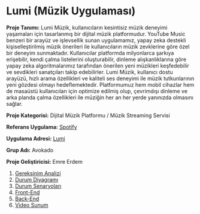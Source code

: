# Lumi (Müzik Uygulaması)

**Proje Tanımı:** Lumi Müzik, kullanıcıların kesintisiz müzik deneyimi yaşamaları için tasarlanmış bir dijital müzik platformudur. YouTube Music benzeri bir arayüz ve işlevsellik sunan uygulamamız, yapay zeka destekli kişiselleştirilmiş müzik önerileri ile kullanıcıların müzik zevklerine göre özel bir deneyim sunmaktadır. Kullanıcılar platformda milyonlarca şarkıya erişebilir, kendi çalma listelerini oluşturabilir, dinleme alışkanlıklarına göre yapay zeka algoritmalarımız tarafından önerilen yeni müzikleri keşfedebilir ve sevdikleri sanatçıları takip edebilirler. Lumi Müzik, kullanıcı dostu arayüzü, hızlı arama özellikleri ve kaliteli ses deneyimi ile müzik tutkunlarının yeni gözdesi olmayı hedeflemektedir. Platformumuz hem mobil cihazlar hem de masaüstü kullanıcıları için optimize edilmiş olup, çevrimdışı dinleme ve arka planda çalma özellikleri ile müziğin her an her yerde yanınızda olmasını sağlar.

**Proje Kategorisi:** Dijital Müzik Platformu / Müzik Streaming Servisi

**Referans Uygulama:** [Spotify](https://spotify.com)

**Uygulama Adresi:** [Lumi]([http://example.com](https://lumi-cws78ilzt-jacobss7s-projects.vercel.app/))

**Grup Adı:** Avokado

**Proje Geliştiricisi:** Emre Erdem

1. [Gereksinim Analizi](Gereksinim-Analizi.md)
2. [Durum Diyagramı](Durum-Diyagramı.md)
3. [Durum Senaryoları](Durum-Senaryoları.md)
4. [Front-End](Front-End.md)
5. [Back-End](Back-End.md)
6. [Video Sunum](Sunum.md)

